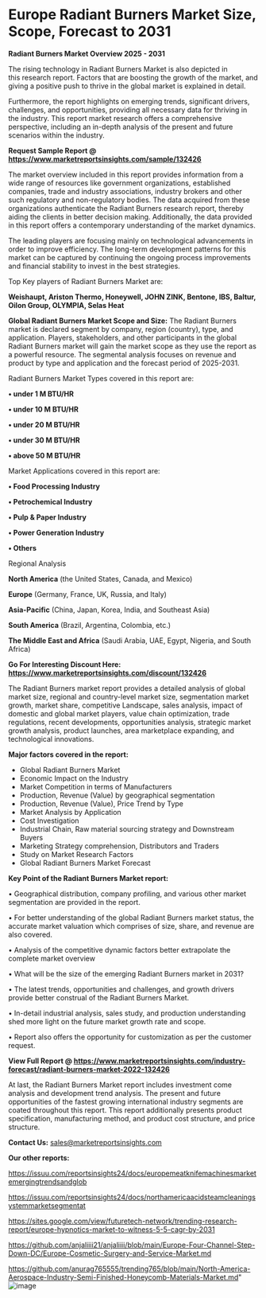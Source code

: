 # Europe Radiant Burners Market Size, Scope, Forecast to 2031

<Strong> Radiant Burners Market Overview 2025 - 2031</strong>

The rising technology in Radiant Burners Market is also depicted in this research report. Factors that are boosting the growth of the market, and giving a positive push to thrive in the global market is explained in detail.

Furthermore, the report highlights on emerging trends, significant drivers, challenges, and opportunities, providing all necessary data for thriving in the industry. This report market research offers a comprehensive perspective, including an in-depth analysis of the present and future scenarios within the industry.

<strong>Request Sample Report @ <a href=https://www.marketreportsinsights.com/sample/132426>https://www.marketreportsinsights.com/sample/132426</a></strong>

The market overview included in this report provides information from a wide range of resources like government organizations, established companies, trade and industry associations, industry brokers and other such regulatory and non-regulatory bodies. The data acquired from these organizations authenticate the Radiant Burners research report, thereby aiding the clients in better decision making. Additionally, the data provided in this report offers a contemporary understanding of the market dynamics.

The leading players are focusing mainly on technological advancements in order to improve efficiency. The long-term development patterns for this market can be captured by continuing the ongoing process improvements and financial stability to invest in the best strategies.

Top Key players of Radiant Burners Market are:

<strong>Weishaupt, Ariston Thermo, Honeywell, JOHN ZINK, Bentone, IBS, Baltur, Oilon Group, OLYMPIA, Selas Heat</strong>

<strong><b>Global Radiant Burners Market Scope and Size:</b></strong>
The Radiant Burners market is declared segment by company, region (country), type, and application. Players, stakeholders, and other participants in the global Radiant Burners market will gain the market scope as they use the report as a powerful resource. The segmental analysis focuses on revenue and product by type and application and the forecast period of 2025-2031.

Radiant Burners Market Types covered in this report are:

<strong>• under 1 M BTU/HR

• under 10 M BTU/HR

• under 20 M BTU/HR

• under 30 M BTU/HR

• above 50 M BTU/HR</strong>

Market Applications covered in this report are:

<strong>• Food Processing Industry

• Petrochemical Industry

• Pulp & Paper Industry

• Power Generation Industry

• Others</strong> 

Regional Analysis

<strong>North America</strong> (the United States, Canada, and Mexico)

<strong>Europe</strong> (Germany, France, UK, Russia, and Italy)

<strong>Asia-Pacific</strong> (China, Japan, Korea, India, and Southeast Asia)

<strong>South America</strong> (Brazil, Argentina, Colombia, etc.)

<strong>The Middle East and Africa</strong> (Saudi Arabia, UAE, Egypt, Nigeria, and South Africa)

<strong>Go For Interesting Discount Here: <a href=https://www.marketreportsinsights.com/discount/132426>https://www.marketreportsinsights.com/discount/132426</a></strong>

The Radiant Burners market report provides a detailed analysis of global market size, regional and country-level market size, segmentation market growth, market share, competitive Landscape, sales analysis, impact of domestic and global market players, value chain optimization, trade regulations, recent developments, opportunities analysis, strategic market growth analysis, product launches, area marketplace expanding, and technological innovations.

<strong><b>Major factors covered in the report:</b></strong>
<ul>
  <li>Global Radiant Burners Market </li>
  <li>Economic Impact on the Industry</li>
  <li>Market Competition in terms of Manufacturers</li>
  <li>Production, Revenue (Value) by geographical segmentation</li>
  <li>Production, Revenue (Value), Price Trend by Type</li>
  <li>Market Analysis by Application</li>
  <li>Cost Investigation</li>
  <li>Industrial Chain, Raw material sourcing strategy and Downstream Buyers</li>
  <li>Marketing Strategy comprehension, Distributors and Traders</li>
  <li>Study on Market Research Factors</li>
  <li>Global Radiant Burners Market Forecast</li>
</ul>

<strong><b>Key Point of the Radiant Burners Market report:</b></strong>

• Geographical distribution, company profiling, and various other market segmentation are provided in the report.

• For better understanding of the global Radiant Burners market status, the accurate market valuation which comprises of size, share, and revenue are also covered.

• Analysis of the competitive dynamic factors better extrapolate the complete market overview

• What will be the size of the emerging Radiant Burners market in 2031?

• The latest trends, opportunities and challenges, and growth drivers provide better construal of the Radiant Burners Market.

• In-detail industrial analysis, sales study, and production understanding shed more light on the future market growth rate and scope.

• Report also offers the opportunity for customization as per the customer request.

<strong><b>View Full Report @ <a href=https://www.marketreportsinsights.com/industry-forecast/radiant-burners-market-2022-132426>https://www.marketreportsinsights.com/industry-forecast/radiant-burners-market-2022-132426</a></b></strong>


At last, the Radiant Burners Market report includes investment come analysis and development trend analysis. The present and future opportunities of the fastest growing international industry segments are coated throughout this report. This report additionally presents product specification, manufacturing method, and product cost structure, and price structure.

<strong>Contact Us:</strong>
sales@marketreportsinsights.com

<strong>Our other reports:</strong>

<a href=https://issuu.com/reportsinsights24/docs/europemeatknifemachinesmarketemergingtrendsandglob>https://issuu.com/reportsinsights24/docs/europemeatknifemachinesmarketemergingtrendsandglob</a>

<a href=https://issuu.com/reportsinsights24/docs/northamericaacidsteamcleaningsystemmarketsegmentat>https://issuu.com/reportsinsights24/docs/northamericaacidsteamcleaningsystemmarketsegmentat</a>

<a href=https://sites.google.com/view/futuretech-network/trending-research-report/europe-hypnotics-market-to-witness-5-5-cagr-by-2031>https://sites.google.com/view/futuretech-network/trending-research-report/europe-hypnotics-market-to-witness-5-5-cagr-by-2031</a>

<a href=https://github.com/anjaliiii21/anjaliiii/blob/main/Europe-Four-Channel-Step-Down-DC/Europe-Cosmetic-Surgery-and-Service-Market.md>https://github.com/anjaliiii21/anjaliiii/blob/main/Europe-Four-Channel-Step-Down-DC/Europe-Cosmetic-Surgery-and-Service-Market.md</a>

<a href=https://github.com/anurag765555/trending765/blob/main/North-America-Aerospace-Industry-Semi-Finished-Honeycomb-Materials-Market.md>https://github.com/anurag765555/trending765/blob/main/North-America-Aerospace-Industry-Semi-Finished-Honeycomb-Materials-Market.md</a>"
![image](https://github.com/user-attachments/assets/4c6a3455-e67d-4718-95f4-9c5bf02e4490)
